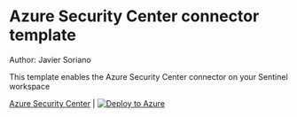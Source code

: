 # Azure Security Center connector template

Author: Javier Soriano

This template enables the Azure Security Center connector on your Sentinel workspace

[Azure Security Center](https://github.com/javiersoriano/Azure-Sentinel/blob/javier-arm/Tools/ARM-Templates/DataConnectors/AzureSecurityCenter/AzureSecurityCenter.json) | [![Deploy to Azure](https://aka.ms/deploytoazurebutton)](https://portal.azure.com/#create/Microsoft.Template/uri/https%3A%2F%2Fraw.githubusercontent.com%2Fjaviersoriano%2FAzure-Sentinel%2Fjavier-arm%2FTools%2FARM-Templates%2FDataConnectors%2FAzureSecurityCenter%2FAzureSecurityCenter.json)